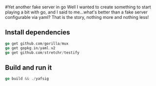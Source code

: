 #Yet another fake server in go
Well I wanted to create something to start playing a bit with go, and I said to me...what's better than a fake server configurable via yaml? That is the story, nothing more and nothing less!

## Install dependencies
```go
go get github.com/gorilla/mux
go get gopkg.in/yaml.v2
go get github.com/stretchr/testify
```

## Build and run it
```go
go build && ./yafsig
```
